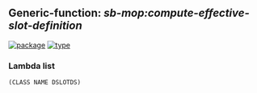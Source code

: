 ## Generic-function: ***sb-mop:compute-effective-slot-definition***
[![package](https://img.shields.io/badge/Package-SB--MOP-5f9ea0.svg?style=social&colorA=999999)](../) [![type](https://img.shields.io/badge/Type-Generic--Function-5f9ea0.svg?style=social&colorA=999999)](../#generic-function) 
### Lambda list
```
(CLASS NAME DSLOTDS)
```
